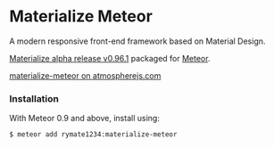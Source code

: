 Materialize Meteor
=============

A modern responsive front-end framework based on Material Design.

[Materialize alpha release v0.96.1](http://materializecss.com/) packaged for [Meteor](http://meteor.com).

[materialize-meteor on atmospherejs.com](https://atmospherejs.com/d0minikk/materialize-meteor)

### Installation

With Meteor 0.9 and above, install using:

```sh
$ meteor add rymate1234:materialize-meteor
```


